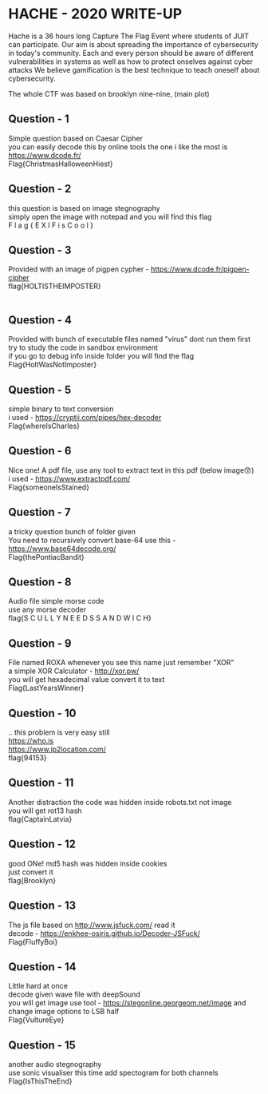 # HACHE - 2020 WRITE-UP
Hache is a 36 hours long Capture The Flag Event where students of JUIT can participate.
Our aim is about spreading the importance of cybersecurity in today's community. Each and every person should be aware of different vulnerabilities in systems as well as how to protect onselves against cyber attacks We believe gamification is the best technique to teach oneself about cybersecurity.

The whole CTF was based on brooklyn nine-nine, (main plot)

## Question - 1 
Simple question based on Caesar Cipher<br>
you can easily decode this by online tools the one i like the most is https://www.dcode.fr/<br>
Flag{ChristmasHalloweenHiest}<br>

## Question - 2
this question is based on image stegnography <br>
simply open the image with notepad and you will find this flag <br>
F l a g { E X I F i s C o o l }<br>

## Question - 3
Provided with an image of pigpen cypher - https://www.dcode.fr/pigpen-cipher<br>
flag{HOLTISTHEIMPOSTER}<br>
<br>
## Question - 4
Provided with bunch of executable files named "virus" dont run them first try to study the code in sandbox environment <br>
if you go to debug info inside folder you will find the flag<br>
Flag{HoltWasNotImposter}<br>

## Question - 5
simple binary to text conversion <br>
i used - https://cryptii.com/pipes/hex-decoder<br>
Flag{whereIsCharles}<br>

## Question - 6 
Nice one! A pdf file, use any tool to extract text in this pdf (below image😙) <br>
i used - https://www.extractpdf.com/<br>
Flag{someoneIsStained}<br>

## Question - 7
a tricky question bunch of folder given <br>
You need to recursively convert base-64 use this - https://www.base64decode.org/<br>
Flag{thePontiacBandit}

## Question - 8
Audio file simple morse code <br>
use any morse decoder <br>
flag{S C U L L Y N E E D S S A N D W I C H}

## Question - 9
File named ROXA whenever you see this name just remember "XOR"<br>
a simple XOR Calculator - http://xor.pw/ <br>
you will get hexadecimal  value convert it to text <br>
Flag{LastYearsWinner}

## Question - 10
.. this problem is very easy still<br>
https://who.is<br>
https://www.ip2location.com/<br>
flag{94153}

## Question - 11
Another distraction the code was hidden inside robots.txt not image <br>
you will get rot13 hash<br>
flag{CaptainLatvia}

## Question - 12
good ONe! md5 hash was hidden inside cookies<br>
just convert it <br>
flag{Brooklyn}

## Question - 13
The js file based on http://www.jsfuck.com/ read it <br>
decode - https://enkhee-osiris.github.io/Decoder-JSFuck/<br>
Flag{FluffyBoi}
## Question - 14
Little hard at once <br>
decode given wave file with deepSound <br>
you will get image use tool - https://stegonline.georgeom.net/image and change image options to LSB half <br>
Flag{VultureEye}
## Question - 15
another audio stegnography <br>
use sonic visualiser this time add spectogram for both channels<br>
Flag{IsThisTheEnd}
